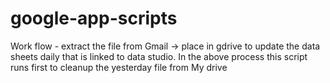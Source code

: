 # google-app-scripts
Work flow - extract the file from Gmail -> place in gdrive to update the data sheets daily that is linked to data studio.
In the above process this script runs first to cleanup the yesterday file from My drive
